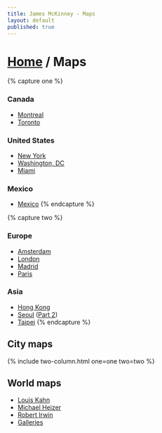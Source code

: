 ```yaml
---
title: James McKinney - Maps
layout: default
published: true
---
```


# [Home](/) / Maps

{% capture one %}
### Canada

* [Montreal](https://www.google.com/maps/d/edit?mid=1pKDvWCvnInNN2igV2ruxxL_srzE)
* [Toronto](https://www.google.com/maps/d/edit?mid=1sMiga7vQsqWdqEVQCqHsxjX2jeU)

### United States

* [New York](https://www.google.com/maps/d/edit?mid=1_9jfCvpTvB_04xf81gjBYPHYyBQ)
* [Washington, DC](https://www.google.com/maps/d/edit?mid=1JeMlllS8WHi1ZFq4uhQTAUeWwPo)
* [Miami](https://www.google.com/maps/d/edit?mid=1CD9yS3leb33XTroZR69p2avb22dfnzht)

### Mexico

* [Mexico](https://www.google.com/maps/d/edit?mid=1zZV3xZPdo24g4orYuPRAdeELCAo)
{% endcapture %}

{% capture two %}
### Europe

* [Amsterdam](https://www.google.com/maps/d/edit?mid=1hG1hPucPhWcPLeuEOlmoCtpX-hI)
* [London](https://www.google.com/maps/d/edit?mid=1iKJy6uFPCL1f_9xcAbOPThBvUnM)
* [Madrid](https://www.google.com/maps/d/edit?mid=1IMHUqm0FKpTmDXif56XAkk4qlOI)
* [Paris](https://www.google.com/maps/d/edit?mid=1DH36h3gm6sxiWgnut1J6T5TSyP0)

### Asia

* [Hong Kong](https://www.google.com/maps/d/edit?mid=10Ko4WpYwyc3GIQoXkzk0x_MX5HM)
* [Seoul](https://www.google.com/maps/d/edit?mid=10rU1xFU3-mLHWwI9HGJg3LcFJ6g) ([Part 2](https://www.google.com/maps/d/edit?mid=1_Uu5rfpTb229flKCQLkTyU-XLM8))
* [Taipei](https://www.google.com/maps/d/edit?mid=1zo-E__D6TD7ILtUnfzjqlKoIn4U)
{% endcapture %}

## City maps

{% include two-column.html one=one two=two %}

## World maps

* [Louis Kahn](https://www.google.com/maps/d/edit?mid=13j2W0jI8VVgqeGVSMLEgqfO-iLs)
* [Michael Heizer](https://www.google.com/maps/d/edit?mid=1iXRJpnblrIyJsm_p8857hMVZC6k)
* [Robert Irwin](https://www.google.com/maps/d/edit?mid=1O9woBrF5F177L-UE8Z0MHJPGYrU)
* [Galleries](https://www.google.com/maps/d/edit?mid=1he4gOtzzJPYW0-lQ5QYsiPibN4I)
